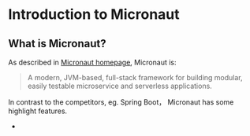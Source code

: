 # Introduction to Micronaut

## What is Micronaut?

As described in [Micronaut homepage](https://www.micronaut.io),  Micronaut is:

> A modern, JVM-based, full-stack framework for building modular, easily testable microservice and serverless applications.

In contrast to the competitors, eg. Spring Boot， Micronaut has some highlight features.

* 
